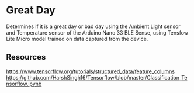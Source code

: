 # Great Day
Determines if it is a great day or bad day using the Ambient Light sensor and Temperature sensor of the Arduino Nano 33 BLE Sense, using Tensfow Lite Micro model trained on data captured from the device.

## Resources
https://www.tensorflow.org/tutorials/structured_data/feature_columns
https://github.com/HarshSingh16/Tensorflow/blob/master/Classification_Tensorflow.ipynb